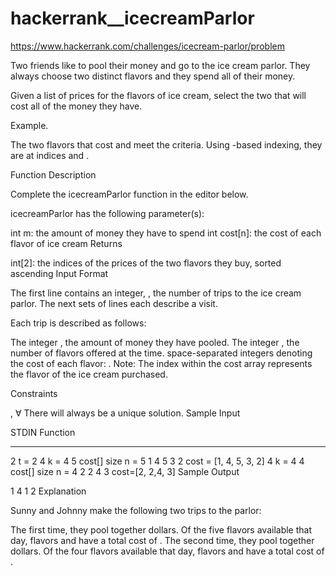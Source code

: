 # hackerrank__icecreamParlor

https://www.hackerrank.com/challenges/icecream-parlor/problem

Two friends like to pool their money and go to the ice cream parlor. They always choose two distinct flavors and they spend all of their money.

Given a list of prices for the flavors of ice cream, select the two that will cost all of the money they have.

Example.  

The two flavors that cost  and  meet the criteria. Using -based indexing, they are at indices  and .

Function Description

Complete the icecreamParlor function in the editor below.

icecreamParlor has the following parameter(s):

int m: the amount of money they have to spend
int cost[n]: the cost of each flavor of ice cream
Returns

int[2]: the indices of the prices of the two flavors they buy, sorted ascending
Input Format

The first line contains an integer, , the number of trips to the ice cream parlor. The next  sets of lines each describe a visit.

Each trip is described as follows:

The integer , the amount of money they have pooled.
The integer , the number of flavors offered at the time.
 space-separated integers denoting the cost of each flavor: .
Note: The index within the cost array represents the flavor of the ice cream purchased.

Constraints

, ∀ 
There will always be a unique solution.
Sample Input

STDIN       Function
-----       --------
2           t = 2
4           k = 4
5           cost[] size n = 5
1 4 5 3 2   cost = [1, 4, 5, 3, 2]
4           k = 4
4           cost[] size n = 4
2 2 4 3     cost=[2, 2,4, 3]
Sample Output

1 4
1 2
Explanation

Sunny and Johnny make the following two trips to the parlor:

The first time, they pool together  dollars. Of the five flavors available that day, flavors  and  have a total cost of .
The second time, they pool together  dollars. Of the four flavors available that day, flavors  and  have a total cost of .
